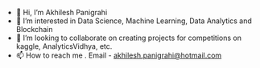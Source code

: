- 👋 Hi, I’m Akhilesh Panigrahi
- 👀 I’m interested in Data Science, Machine Learning, Data Analytics and Blockchain
- 💞️ I’m looking to collaborate on creating projects for competitions on kaggle, AnalyticsVidhya, etc.
- 📫 How to reach me . Email - akhilesh.panigrahi@hotmail.com

<!---
akhileshpanigrahi/akhileshpanigrahi is a ✨ special ✨ repository because its `README.md` (this file) appears on your GitHub profile.
You can click the Preview link to take a look at your changes.
--->
